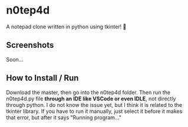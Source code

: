 # n0tep4d

A notepad clone written in python using tkinter! 🐍

## Screenshots

Soon...

## How to Install / Run

Download the master, then go into the n0tep4d folder. 
Then run the n0tep4d.py file **through an IDE like VSCode or even IDLE**, not directly through python. I do not know the issue yet, but I think it is related to the tkinter library. If you have to run it manually, just select it before it makes that error, but after it says "Running program..."

